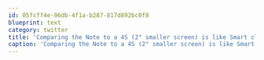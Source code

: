 ```yaml
---
id: 05fcff4e-96db-4f1a-b287-817d892bc0f8
blueprint: text
category: twitter
title: 'Comparing the Note to a 4S (2" smaller screen) is like Smart claiming the F150 "copied" the Smart Car.'
caption: 'Comparing the Note to a 4S (2" smaller screen) is like Smart claiming the F150 "copied" the Smart Car.'
---
```

